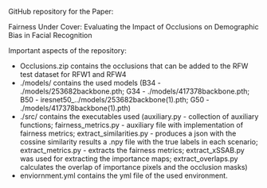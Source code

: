 GitHub repository for the Paper: 


Fairness Under Cover: Evaluating the Impact of Occlusions on Demographic Bias in Facial Recognition


Important aspects of the repository:

 - Occlusions.zip contains the occlusions that can be added to the RFW test dataset for RFW1 and RFW4
 - ./models/ contains the used models (B34 - ./models/253682backbone.pth; G34 - ./models/417378backbone.pth; B50 - iresnet50_../models/253682backbone(1).pth; G50 - ./models/417378backbone(1).pth)
 - ./src/ contains the executables used (auxiliary.py - collection of auxiliary functions; fairness_metrics.py - auxiliary file with implementation of fairness metrics; extract_similarities.py - produces a json with the cossine similarity results a .npy file with the true labels in each scenario; extract_metrics.py - extracts the fairness metrics; extract_xSSAB.py was used for extracting the importance maps; extract_overlaps.py calculates the overlap of importance pixels and the occlusion masks)
 - enviornment.yml contains the yml file of the used environment. 

